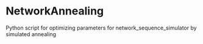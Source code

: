 NetworkAnnealing
================

Python script for optimizing parameters for network_sequence_simulator by simulated annealing
